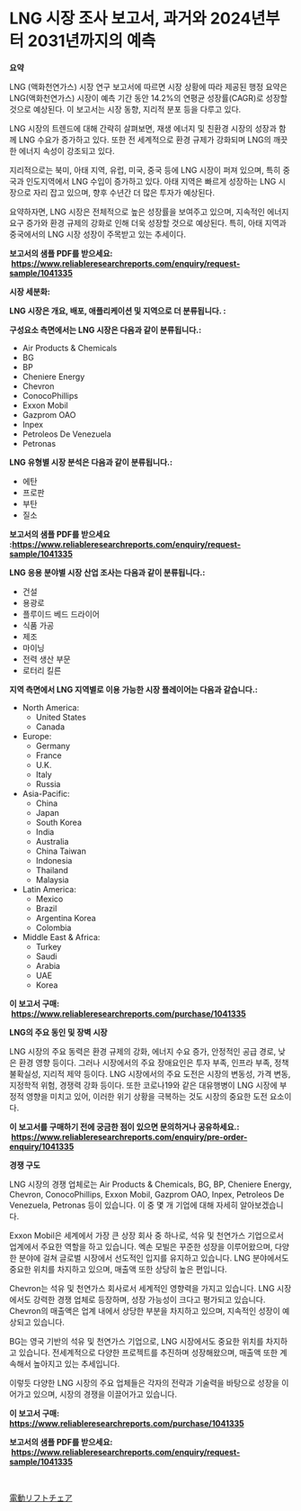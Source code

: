 <p><h1>LNG 시장 조사 보고서, 과거와 2024년부터 2031년까지의 예측</h1></p><p><strong>요약</strong></p>
<p><p>LNG (액화천연가스) 시장 연구 보고서에 따르면 시장 상황에 따라 제공된 행정 요약은 LNG(액화천연가스) 시장이 예측 기간 동안 14.2%의 연평균 성장률(CAGR)로 성장할 것으로 예상된다. 이 보고서는 시장 동향, 지리적 분포 등을 다루고 있다.</p><p>LNG 시장의 트렌드에 대해 간략히 살펴보면, 재생 에너지 및 친환경 시장의 성장과 함께 LNG 수요가 증가하고 있다. 또한 전 세계적으로 환경 규제가 강화되며 LNG의 깨끗한 에너지 속성이 강조되고 있다.</p><p>지리적으로는 북미, 아태 지역, 유럽, 미국, 중국 등에 LNG 시장이 퍼져 있으며, 특히 중국과 인도지역에서 LNG 수입이 증가하고 있다. 아태 지역은 빠르게 성장하는 LNG 시장으로 자리 잡고 있으며, 향후 수년간 더 많은 투자가 예상된다.</p><p>요약하자면, LNG 시장은 전체적으로 높은 성장률을 보여주고 있으며, 지속적인 에너지 요구 증가와 환경 규제의 강화로 인해 더욱 성장할 것으로 예상된다. 특히, 아태 지역과 중국에서의 LNG 시장 성장이 주목받고 있는 추세이다.</p></p>
<p><strong>보고서의 샘플 PDF를 받으세요: &nbsp;<a href="https://www.reliableresearchreports.com/enquiry/request-sample/1041335">https://www.reliableresearchreports.com/enquiry/request-sample/1041335</a></strong></p>
<p><strong>시장 세분화:</strong></p>
<p><strong> LNG 시장은 개요, 배포, 애플리케이션 및 지역으로 더 분류됩니다. :</strong></p>
<p><strong>구성요소 측면에서는 LNG 시장은 다음과 같이 분류됩니다.:</strong></p>
<p><ul><li>Air Products & Chemicals</li><li>BG</li><li>BP</li><li>Cheniere Energy</li><li>Chevron</li><li>ConocoPhillips</li><li>Exxon Mobil</li><li>Gazprom OAO</li><li>Inpex</li><li>Petroleos De Venezuela</li><li>Petronas</li></ul></p>
<p><strong> LNG 유형별 시장 분석은 다음과 같이 분류됩니다.:</strong></p>
<p><ul><li>에탄</li><li>프로판</li><li>부탄</li><li>질소</li></ul></p>
<p><strong>보고서의 샘플 PDF를 받으세요 :<a href="https://www.reliableresearchreports.com/enquiry/request-sample/1041335">https://www.reliableresearchreports.com/enquiry/request-sample/1041335</a></strong></p>
<p><strong> LNG 응용 분야별 시장 산업 조사는 다음과 같이 분류됩니다.:</strong></p>
<p><ul><li>건설</li><li>용광로</li><li>플루이드 베드 드라이어</li><li>식품 가공</li><li>제조</li><li>마이닝</li><li>전력 생산 부문</li><li>로터리 킬른</li></ul></p>
<p><strong>지역 측면에서 LNG 지역별로 이용 가능한 시장 플레이어는 다음과 같습니다.:</strong></p>
<p><ul>
    <li>
        North America:
        <ul>
            <li>United States</li>
            <li>Canada</li>
        </ul>
    </li>
    <li>
        Europe:
        <ul>
            <li>Germany</li>
            <li>France</li>
            <li>U.K.</li>
            <li>Italy</li>
            <li>Russia</li>
        </ul>
    </li>
    <li>
        Asia-Pacific:
        <ul>
            <li>China</li>
            <li>Japan</li>
            <li>South Korea</li>
            <li>India</li>
            <li>Australia</li>
            <li>China Taiwan</li>
            <li>Indonesia</li>
            <li>Thailand</li>
            <li>Malaysia</li>
        </ul>
    </li>
    <li>
        Latin America:
        <ul>
            <li>Mexico</li>
            <li>Brazil</li>
            <li>Argentina Korea</li>
            <li>Colombia</li>
        </ul>
    </li>
    <li>
        Middle East & Africa:
        <ul>
            <li>Turkey</li>
            <li>Saudi</li>
            <li>Arabia</li>
            <li>UAE</li>
            <li>Korea</li>
        </ul>
    </li>
    </ul></p>
<p><strong>이 보고서 구매: &nbsp;<a href="https://www.reliableresearchreports.com/purchase/1041335">https://www.reliableresearchreports.com/purchase/1041335</a></strong></p>
<p><strong>LNG의 주요 동인 및 장벽 시장</strong></p>
<p><p>LNG 시장의 주요 동력은 환경 규제의 강화, 에너지 수요 증가, 안정적인 공급 경로, 낮은 환경 영향 등이다. 그러나 시장에서의 주요 장애요인은 투자 부족, 인프라 부족, 정책 불확실성, 지리적 제약 등이다. LNG 시장에서의 주요 도전은 시장의 변동성, 가격 변동, 지정학적 위험, 경쟁력 강화 등이다. 또한 코로나19와 같은 대유행병이 LNG 시장에 부정적 영향을 미치고 있어, 이러한 위기 상황을 극복하는 것도 시장의 중요한 도전 요소이다.</p></p>
<p><strong>이 보고서를 구매하기 전에 궁금한 점이 있으면 문의하거나 공유하세요.: &nbsp;<a href="https://www.reliableresearchreports.com/enquiry/pre-order-enquiry/1041335">https://www.reliableresearchreports.com/enquiry/pre-order-enquiry/1041335</a></strong></p>
<p><strong>경쟁 구도</strong></p>
<p><p>LNG 시장의 경쟁 업체로는 Air Products & Chemicals, BG, BP, Cheniere Energy, Chevron, ConocoPhillips, Exxon Mobil, Gazprom OAO, Inpex, Petroleos De Venezuela, Petronas 등이 있습니다. 이 중 몇 개 기업에 대해 자세히 알아보겠습니다.</p><p>Exxon Mobil은 세계에서 가장 큰 상장 회사 중 하나로, 석유 및 천연가스 기업으로서 업계에서 주요한 역할을 하고 있습니다. 엑손 모빌은 꾸준한 성장을 이루어왔으며, 다양한 분야에 걸쳐 글로벌 시장에서 선도적인 입지를 유지하고 있습니다. LNG 분야에서도 중요한 위치를 차지하고 있으며, 매출액 또한 상당히 높은 편입니다.</p><p>Chevron는 석유 및 천연가스 회사로서 세계적인 영향력을 가지고 있습니다. LNG 시장에서도 강력한 경쟁 업체로 등장하며, 성장 가능성이 크다고 평가되고 있습니다. Chevron의 매출액은 업계 내에서 상당한 부분을 차지하고 있으며, 지속적인 성장이 예상되고 있습니다.</p><p>BG는 영국 기반의 석유 및 천연가스 기업으로, LNG 시장에서도 중요한 위치를 차지하고 있습니다. 전세계적으로 다양한 프로젝트를 추진하며 성장해왔으며, 매출액 또한 계속해서 높아지고 있는 추세입니다.</p><p>이렇듯 다양한 LNG 시장의 주요 업체들은 각자의 전략과 기술력을 바탕으로 성장을 이어가고 있으며, 시장의 경쟁을 이끌어가고 있습니다.</p></p>
<p><strong>이 보고서 구매: &nbsp; <a href="https://www.reliableresearchreports.com/purchase/1041335">https://www.reliableresearchreports.com/purchase/1041335</a></strong></p>
<p><strong>보고서의 샘플 PDF를 받으세요: &nbsp;<a href="https://www.reliableresearchreports.com/enquiry/request-sample/1041335">https://www.reliableresearchreports.com/enquiry/request-sample/1041335</a></strong><strong></strong></p>
<p>&nbsp;</p>
<p><p><a href="https://github.com/mreklxf44233/Market-Research-Report-List-1/blob/main/284656216202.md">電動リフトチェア</a></p></p>